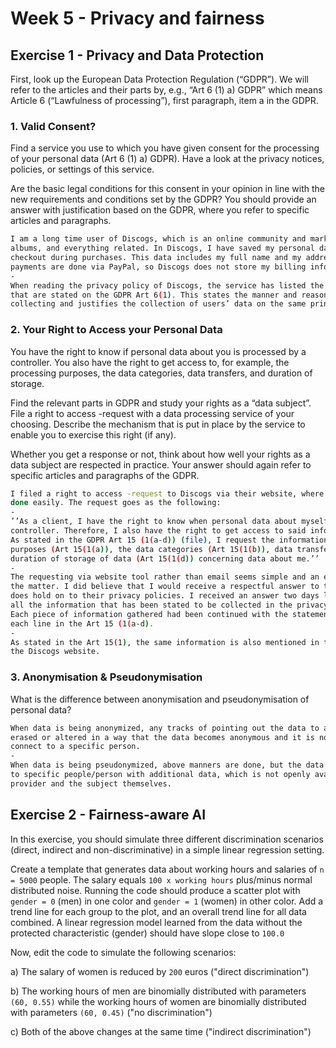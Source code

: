 # Week 5 - Privacy and fairness

## Exercise 1 - Privacy and Data Protection

First, look up the European Data Protection Regulation (“GDPR”). We will refer to the articles and their parts by, e.g., “Art 6 (1) a) GDPR” which means Article 6 (“Lawfulness of processing”), first paragraph, item a in the GDPR.

### 1. Valid Consent?

Find a service you use to which you have given consent for the processing of your personal data (Art 6 (1) a) GDPR). Have a look at the privacy notices, policies, or settings of this service.

Are the basic legal conditions for this consent in your opinion in line with the new requirements and conditions set by the GDPR? You should provide an answer with justification based on the GDPR, where you refer to specific articles and paragraphs.

```bash
I am a long time user of Discogs, which is an online community and marketplace for music
albums, and everything related. In Discogs, I have saved my personal data for quicker
checkout during purchases. This data includes my full name and my address details. The
payments are done via PayPal, so Discogs does not store my billing information.
-
When reading the privacy policy of Discogs, the service has listed the same lawful bases,
that are stated on the GDPR Art 6(1). This states the manner and reason for the data
collecting and justifies the collection of users’ data on the same principles.
```

### 2. Your Right to Access your Personal Data

You have the right to know if personal data about you is processed by a controller. You also have the right to get access to, for example, the processing purposes, the data categories, data transfers, and duration of storage.

Find the relevant parts in GDPR and study your rights as a “data subject”. File a right to access -request with a data processing service of your choosing. Describe the mechanism that is put in place by the service to enable you to exercise this right (if any).

Whether you get a response or not, think about how well your rights as a data subject are respected in practice. Your answer should again refer to specific articles and paragraphs of the GDPR.

```bash
I filed a right to access -request to Discogs via their website, where the request could be
done easily. The request goes as the following:
-
’’As a client, I have the right to know when personal data about myself is processed by a
controller. Therefore, I also have the right to get access to said information.
As stated in the GDPR Art 15 (1(a-d)) (file), I request the information about the processing
purposes (Art 15(1(a)), the data categories (Art 15(1(b)), data transfers (Art 15(1(c)), and
duration of storage of data (Art 15(1(d)) concerning data about me.’’
-
The requesting via website tool rather than email seems simple and an easy approach to
the matter. I did believe that I would receive a respectful answer to the manner and the service
does hold on to their privacy policies. I received an answer two days later, which contained
all the information that has been stated to be collected in the privacy policy of the service.
Each piece of information gathered had been continued with the statement according to
each line in the Art 15 (1(a-d).
-
As stated in the Art 15(1), the same information is also mentioned in the privacy policy of
the Discogs website.
```

### 3. Anonymisation & Pseudonymisation

What is the difference between anonymisation and pseudonymisation of personal data?

```bash
When data is being anonymized, any tracks of pointing out the data to a specific person is
erased or altered in a way that the data becomes anonymous and it is not possible to
connect to a specific person.
-
When data is being pseudonymized, above manners are done, but the data is possible to be connected
to specific people/person with additional data, which is not openly available/is only in use of the
provider and the subject themselves.
```

## Exercise 2 - Fairness-aware AI
In this exercise, you should simulate three different discrimination scenarios (direct, indirect and non-discriminative) in a simple linear regression setting.

Create a template that generates data about working hours and salaries of `n = 5000` people. The salary equals `100 x working hours` plus/minus normal distributed noise. Running the code should produce a scatter plot with `gender = 0` (men) in one color and `gender = 1` (women) in other color. Add a trend line for each group to the plot, and an overall trend line for all data combined. A linear regression model learned from the data without the protected characteristic (gender) should have slope close to `100.0`

Now, edit the code to simulate the following scenarios:

a) The salary of women is reduced by `200` euros ("direct discrimination")

b) The working hours of men are binomially distributed with parameters `(60, 0.55)` while the working hours of women are binomially distributed with parameters `(60, 0.45)` ("no discrimination")

c) Both of the above changes at the same time ("indirect discrimination")
